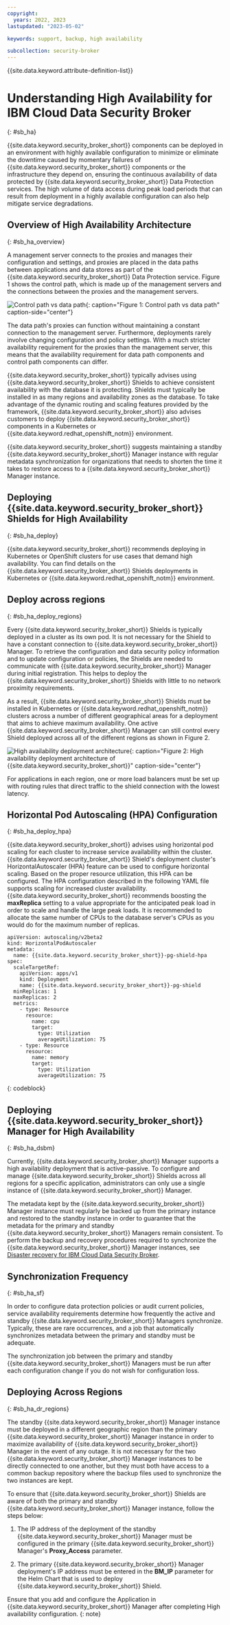 ```yaml
---
copyright:
  years: 2022, 2023
lastupdated: "2023-05-02"

keywords: support, backup, high availability

subcollection: security-broker
---
```


{{site.data.keyword.attribute-definition-list}}

# Understanding High Availability for IBM Cloud Data Security Broker
{: #sb_ha}

{{site.data.keyword.security_broker_short}} components can be deployed in an environment with highly available configuration to minimize or eliminate the downtime caused by momentary failures of {{site.data.keyword.security_broker_short}} components or the infrastructure they depend on, ensuring the continuous availability of data protected by {{site.data.keyword.security_broker_short}} Data Protection services. The high volume of data access during peak load periods that can result from deployment in a highly available configuration can also help mitigate service degradations.

## Overview of High Availability Architecture
{: #sb_ha_overview}

A management server connects to the proxies and manages their configuration and settings, and proxies are placed in the data paths between applications and data stores as part of the {{site.data.keyword.security_broker_short}} Data Protection service. Figure 1 shows the control path, which is made up of the management servers and the connections between the proxies and the management servers.

![Control path vs data path](images/ha_ctr_data_path.svg "Control path vs data path"){: caption="Figure 1: Control path vs data path" caption-side="center"}

The data path's proxies can function without maintaining a constant connection to the management server. Furthermore, deployments rarely involve changing configuration and policy settings. With a much stricter availability requirement for the proxies than the management server, this means that the availability requirement for data path components and control path components can differ.

{{site.data.keyword.security_broker_short}} typically advises using {{site.data.keyword.security_broker_short}} Shields to achieve consistent availability with the database it is protecting. Shields must typically be installed in as many regions and availability zones as the database. To take advantage of the dynamic routing and scaling features provided by the framework, {{site.data.keyword.security_broker_short}} also advises customers to deploy {{site.data.keyword.security_broker_short}} components in a Kubernetes or {{site.data.keyword.redhat_openshift_notm}} environment.

{{site.data.keyword.security_broker_short}} suggests maintaining a standby {{site.data.keyword.security_broker_short}} Manager instance with regular metadata synchronization for organizations that needs to shorten the time it takes to restore access to a {{site.data.keyword.security_broker_short}} Manager instance.

## Deploying {{site.data.keyword.security_broker_short}} Shields for High Availability
{: #sb_ha_deploy}

{{site.data.keyword.security_broker_short}} recommends deploying in Kubernetes or OpenShift clusters for use cases that demand high availability. You can find details on the {{site.data.keyword.security_broker_short}} Shields deployments in Kubernetes or {{site.data.keyword.redhat_openshift_notm}} environment.

## Deploy across regions
{: #sb_ha_deploy_regions}

Every {{site.data.keyword.security_broker_short}} Shields is typically deployed in a cluster as its own pod. It is not necessary for the Shield to have a constant connection to {{site.data.keyword.security_broker_short}} Manager. To retrieve the configuration and data security policy information and to update configuration or policies, the Shields are needed to communicate with {{site.data.keyword.security_broker_short}} Manager during initial registration. This helps to deploy the {{site.data.keyword.security_broker_short}} Shields with little to no network proximity requirements.

As a result, {{site.data.keyword.security_broker_short}} Shields must be installed in Kubernetes or {{site.data.keyword.redhat_openshift_notm}} clusters across a number of different geographical areas for a deployment that aims to achieve maximum availability. One active {{site.data.keyword.security_broker_short}} Manager can still control every Shield deployed across all of the different regions as shown in Figure 2.

![High availability deployment architecture](images/HA_arch.svg "High availability deployment architecture of {{site.data.keyword.security_broker_short}}"){: caption="Figure 2: High availability deployment architecture of {{site.data.keyword.security_broker_short}}" caption-side="center"}

For applications in each region, one or more load balancers must be set up with routing rules that direct traffic to the shield connection with the lowest latency.

## Horizontal Pod Autoscaling (HPA) Configuration
{: #sb_ha_deploy_hpa}

{{site.data.keyword.security_broker_short}} advises using horizontal pod scaling for each cluster to increase service availability within the cluster. {{site.data.keyword.security_broker_short}} Shield's deployment cluster's HorizontalAutoscaler (HPA) feature can be used to configure horizontal scaling. Based on the proper resource utilization, this HPA can be configured. The HPA configuration described in the following YAML file supports scaling for increased cluster availability. {{site.data.keyword.security_broker_short}} recommends boosting the **maxReplica** setting to a value appropriate for the anticipated peak load in order to scale and handle the large peak loads. It is recommended to allocate the same number of CPUs to the database server's CPUs as you would do for the maximum number of replicas.

```
apiVersion: autoscaling/v2beta2
kind: HorizontalPodAutoscaler
metadata:
  name: {{site.data.keyword.security_broker_short}}-pg-shield-hpa
spec:
  scaleTargetRef:
    apiVersion: apps/v1
    kind: Deployment
    name: {{site.data.keyword.security_broker_short}}-pg-shield
  minReplicas: 1
  maxReplicas: 2
  metrics:
    - type: Resource
      resource:
        name: cpu
        target:
          type: Utilization
          averageUtilization: 75
    - type: Resource
      resource:
        name: memory
        target:
          type: Utilization
          averageUtilization: 75
```
{: codeblock}

## Deploying {{site.data.keyword.security_broker_short}} Manager for High Availability
{: #sb_ha_dsbm}

Currently, {{site.data.keyword.security_broker_short}} Manager supports a high availability deployment that is active-passive. To configure and manage {{site.data.keyword.security_broker_short}} Shields across all regions for a specific application, administrators can only use a single instance of {{site.data.keyword.security_broker_short}} Manager.

The metadata kept by the {{site.data.keyword.security_broker_short}} Manager instance must regularly be backed up from the primary instance and restored to the standby instance in order to guarantee that the metadata for the primary and standby {{site.data.keyword.security_broker_short}} Managers remain consistent. To perform the backup and recovery procedures required to synchronize the {{site.data.keyword.security_broker_short}} Manager instances, see [Disaster recovery for IBM Cloud Data Security Broker](/docs/security-broker?topic=security-broker-sb_dr).

## Synchronization Frequency
{: #sb_ha_sf}

In order to configure data protection policies or audit current policies, service availability requirements determine how frequently the active and standby {{site.data.keyword.security_broker_short}} Managers synchronize. Typically, these are rare occurrences, and a job that automatically synchronizes metadata between the primary and standby must be adequate.

The synchronization job between the primary and standby {{site.data.keyword.security_broker_short}} Managers must be run after each configuration change if you do not wish for configuration loss.

## Deploying Across Regions
{: #sb_ha_dr_regions}

The standby {{site.data.keyword.security_broker_short}} Manager instance must be deployed in a different geographic region than the primary {{site.data.keyword.security_broker_short}} Manager instance in order to maximize availability of {{site.data.keyword.security_broker_short}} Manager in the event of any outage. It is not necessary for the two {{site.data.keyword.security_broker_short}} Manager instances to be directly connected to one another, but they must both have access to a common backup repository where the backup files used to synchronize the two instances are kept.

To ensure that {{site.data.keyword.security_broker_short}} Shields are aware of both the primary and standby {{site.data.keyword.security_broker_short}} Manager instance, follow the steps below:

1. The IP address of the deployment of the standby {{site.data.keyword.security_broker_short}} Manager must be configured in the primary {{site.data.keyword.security_broker_short}} Manager's **Proxy_Access** parameter.

2. The primary {{site.data.keyword.security_broker_short}} Manager deployment's IP address must be entered in the **BM_IP** parameter for the Helm Chart that is used to deploy {{site.data.keyword.security_broker_short}} Shield.

Ensure that you add and configure the Application in {{site.data.keyword.security_broker_short}} Manager after completing High availability configuration.
{: note}

